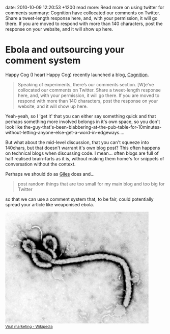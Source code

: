 date: 2010-10-09 12:20:53 +1200
read more: Read more on using twitter for comments
summary: Cognition have collocated our comments on Twitter. Share a tweet-length response here, and, with your permission, it will go there. If you are moved to respond with more than 140 characters, post the response on your website, and it will show up here. 

# Ebola and outsourcing your comment system

Happy Cog (I heart Happy Cog) recently launched a blog, [Cognition](http://cognition.happycog.com/article/is-this-thing-on).

> Speaking of experiments, there’s our comments section. [W]e’ve collocated our comments on Twitter. Share a tweet-length response here, and, with your permission, it will go there. If you are moved to respond with more than 140 characters, post the response on your website, and it will show up here. 

Yeah-yeah, so I 'get it' that you can either say something quick and that perhaps something more involved belongs in it's own space, so you don't look like the-guy-that's-been-blabbering-at-the-pub-table-for-10minutes-without-letting-anyone-else-get-a-word-in-edgeways....

But what about the mid-level discussion, that you can't squeeze into 140chars, but that doesn't warrant it's own blog post? This often happens on technical blogs when discussing code. I mean... often blogs are full of half realised brain-farts as it is, without making them home's for snippets of conversation without the context.

Perhaps we should do as [Giles](http://giles.tumblr.com/) does and...

> post random things that are too small for my main blog and too big for Twitter

so that we can use a comment system that, to be fair, could potentially spread your article like weaponised ebola.

![Ebola](../attachments/ebola.jpg)  
<sup><a href="http://en.wikipedia.org/wiki/Viral_marketing" title="Viral marketing - Wikipedia">Viral marketing - Wikipedia</a></sup>